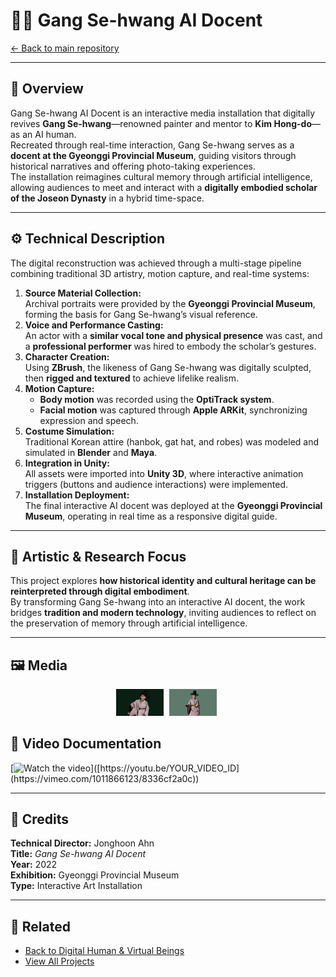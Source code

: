 # 🧑‍🎨 Gang Se-hwang AI Docent

[← Back to main repository](https://github.com/reusahn/Unity-Unreal-Interaction-Research/tree/main)

---

## 🧠 Overview
Gang Se-hwang AI Docent is an interactive media installation that digitally revives **Gang Se-hwang**—renowned painter and mentor to **Kim Hong-do**—as an AI human.  
Recreated through real-time interaction, Gang Se-hwang serves as a **docent at the Gyeonggi Provincial Museum**, guiding visitors through historical narratives and offering photo-taking experiences.  
The installation reimagines cultural memory through artificial intelligence, allowing audiences to meet and interact with a **digitally embodied scholar of the Joseon Dynasty** in a hybrid time-space.

---

## ⚙️ Technical Description
The digital reconstruction was achieved through a multi-stage pipeline combining traditional 3D artistry, motion capture, and real-time systems:

1. **Source Material Collection:**  
   Archival portraits were provided by the **Gyeonggi Provincial Museum**, forming the basis for Gang Se-hwang’s visual reference.  
2. **Voice and Performance Casting:**  
   An actor with a **similar vocal tone and physical presence** was cast, and a **professional performer** was hired to embody the scholar’s gestures.  
3. **Character Creation:**  
   Using **ZBrush**, the likeness of Gang Se-hwang was digitally sculpted, then **rigged and textured** to achieve lifelike realism.  
4. **Motion Capture:**  
   - **Body motion** was recorded using the **OptiTrack system**.  
   - **Facial motion** was captured through **Apple ARKit**, synchronizing expression and speech.  
5. **Costume Simulation:**  
   Traditional Korean attire (hanbok, gat hat, and robes) was modeled and simulated in **Blender** and **Maya**.  
6. **Integration in Unity:**  
   All assets were imported into **Unity 3D**, where interactive animation triggers (buttons and audience interactions) were implemented.  
7. **Installation Deployment:**  
   The final interactive AI docent was deployed at the **Gyeonggi Provincial Museum**, operating in real time as a responsive digital guide.

---

## 🧩 Artistic & Research Focus
This project explores **how historical identity and cultural heritage can be reinterpreted through digital embodiment**.  
By transforming Gang Se-hwang into an interactive AI docent, the work bridges **tradition and modern technology**, inviting audiences to reflect on the preservation of memory through artificial intelligence.

---

## 🖼️ Media
<p align="center">
  <img src="./media/GangSehwang_01.jpg" width="15%" style="margin-right:5px;"/>
  <img src="./media/GangSehwang_02.jpg" width="15%" style="margin-right:5px;"/>
</p>

## 🎥 Video Documentation
[![Watch the video]([https://img.youtube.com/vi/YOUR_VIDEO_ID/0.jpg](https://vimeo.com/1011866123/8336cf2a0c))]([https://youtu.be/YOUR_VIDEO_ID](https://vimeo.com/1011866123/8336cf2a0c))

---

## 👤 Credits
**Technical Director:** Jonghoon Ahn  
**Title:** *Gang Se-hwang AI Docent*  
**Year:** 2022  
**Exhibition:** Gyeonggi Provincial Museum  
**Type:** Interactive Art Installation  

---

## 🔗 Related
- [Back to Digital Human & Virtual Beings](../README.md)  
- [View All Projects](https://github.com/reusahn/Unity-Unreal-Interaction-Research/tree/main)
